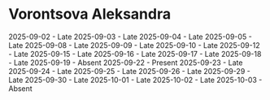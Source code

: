 # Vorontsova Aleksandra
2025-09-02 - Late
2025-09-03 - Late
2025-09-04 - Late
2025-09-05 - Late
2025-09-08 - Late
2025-09-09 - Late
2025-09-10 - Late
2025-09-12 - Late
2025-09-15 - Late
2025-09-16 - Late
2025-09-17 - Late
2025-09-18 - Late
2025-09-19 - Absent
2025-09-22 - Present
2025-09-23 - Late
2025-09-24 - Late
2025-09-25 - Late
2025-09-26 - Late
2025-09-29 - Late
2025-09-30 - Late
2025-10-01 - Late
2025-10-02 - Late
2025-10-03 - Absent
